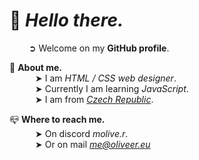 # 👋 ***Hello there.***<br>
⠀⠀⠀➲ Welcome on my **GitHub profile**.

🍣 **About me.**<br>
⠀⠀⠀⠀➤ I am *HTML / CSS web designer*.<br>
⠀⠀⠀⠀➤ Currently I am learning *JavaScript*.<br>
⠀⠀⠀⠀➤ I am from *[Czech Republic](https://www.google.com/maps/place/%C4%8Cesko/)*.<br>

📪 **Where to reach me.**<br>
⠀⠀⠀⠀➤ On discord *molive.r*.<br>
⠀⠀⠀⠀➤ Or on mail *me@oliveer.eu*

